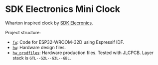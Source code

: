 # SDK Electronics Mini Clock

Wharton inspired clock by [SDK Elecronics](https://sdgelectronics.co.uk/wharton/).

Project structure:
- [`fw`](fw/): Code for ESP32-WROOM-32D using Espressif IDF.
- [`hw`](hw/): Hardware design files.
- [`hw_prodfiles`](hw_prodfiles/): Hardware production files. Tested with JLCPCB. Layer stack is `GTL--G2L--G3L--GBL`.
